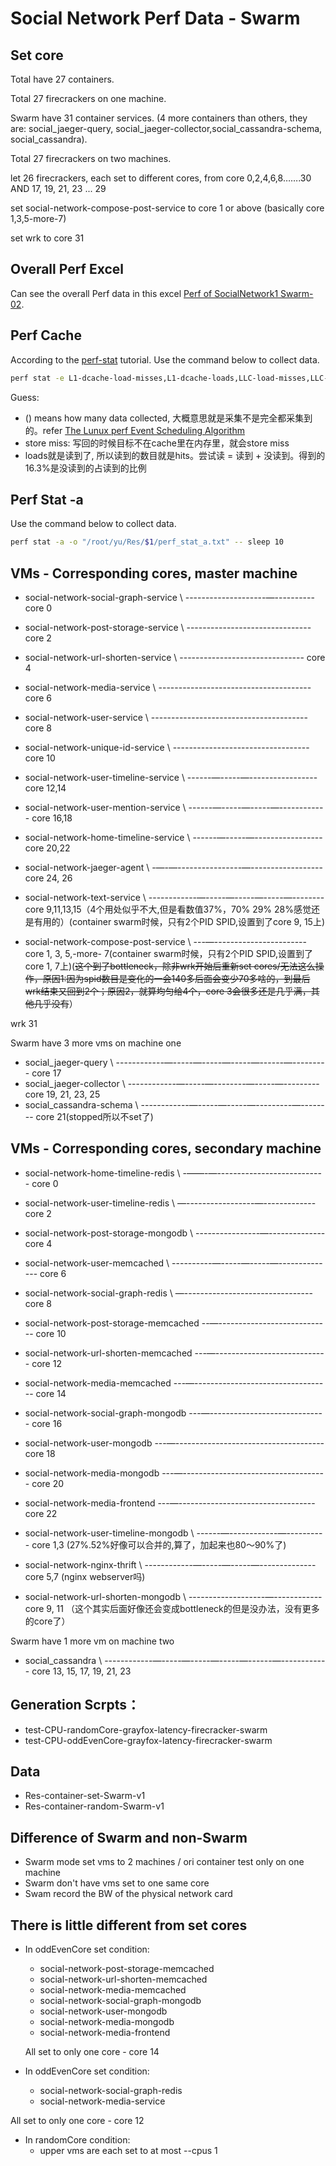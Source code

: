 # Social Network Perf Data - Swarm
## Set core

Total have 27 containers.

Total 27 firecrackers on one machine. 

Swarm have 31 container services. (4 more containers than others, they are: social_jaeger-query, social_jaeger-collector,social_cassandra-schema, social_cassandra).

Total 27 firecrackers on two machines.

let 26 firecrackers, each set to different cores, from core 0,2,4,6,8…….30 AND 17, 19, 21, 23 ... 29

set social-network-compose-post-service to core 1 or above (basically core 1,3,5-more-7)

set wrk to core 31

## Overall Perf Excel
Can see the overall Perf data in this excel [Perf of SocialNetwork1 Swarm-02](https://docs.google.com/spreadsheets/d/1k7GN9RZ_emAuYgQBuORj2ShQz3i6qeSSy3FHQH66wMc/edit#gid=0).

## Perf Cache
According to the [perf-stat](https://man7.org/linux/man-pages/man1/perf-stat.1.html) tutorial. Use the command below to collect data.
```bash
perf stat -e L1-dcache-load-misses,L1-dcache-loads,LLC-load-misses,LLC-loads,LLC-store-misses,LLC-stores,dTLB-load-misses,dTLB-loads,dTLB-store-misses,dTLB-stores,iTLB-load-misses,iTLB-loads -a -o "/root/yu/Res/$1/perf_stat_cache.txt" -- sleep 10
```
Guess: 
- () means how many data collected, 大概意思就是采集不是完全都采集到的。refer [The Lunux perf Event Scheduling Algorithm](https://hadibrais.wordpress.com/2019/09/06/the-linux-perf-event-scheduling-algorithm/)
- store miss: 写回的时候目标不在cache里在内存里，就会store miss
- loads就是读到了, 所以读到的数目就是hits。尝试读 = 读到 + 没读到。得到的16.3%是没读到的占读到的比例

## Perf Stat -a
Use the command below to collect data.
```bash
perf stat -a -o "/root/yu/Res/$1/perf_stat_a.txt" -- sleep 10
```


## VMs - Corresponding cores, master machine
* social-network-social-graph-service \ --------------------—---------- core 0
* social-network-post-storage-service \ ------------------------------- core 2
* social-network-url-shorten-service \ ------------------------------- core 4
* social-network-media-service \ -------------------------------------- core 6
* social-network-user-service \ --------------------------------------- core 8
* social-network-unique-id-service \ ---------------------------------- core 10

* social-network-user-timeline-service \ ------—-----—----------------- core 12,14
* social-network-user-mention-service \ ------—-----—-----—------------ core 16,18
* social-network-home-timeline-service \ ------—-----—----------------- core 20,22
* social-network-jaeger-agent \ -—-—----------------—------------------ core 24, 26 
* social-network-text-service \ ------------—-----—-----—-----—-------- core 9,11,13,15（4个用处似乎不大,但是看数值37%，70% 29% 28%感觉还是有用的）(container swarm时候，只有2个PID SPID,设置到了core 9, 15上)
* social-network-compose-post-service \ ---—----------------------- core 1, 3, 5,-more- 7(container swarm时候，只有2个PID SPID,设置到了core 1, 7上)(~~这个到了bottleneck，除非wrk开始后重新set cores/无法这么操作，原因1:因为spid数目是变化的一会140多后面会变少70多啥的，到最后wrk结束又回到2个；原因2，就算均匀给4个，core 3会很多还是几乎满，其他几乎没有~~）

wrk 31

Swarm have 3 more vms on machine one
* social_jaeger-query \ ------------—-----—-----—-----—------—--------- core 17
* social_jaeger-collector \ ------------—-----—--------—-----—--------- core 19, 21, 23, 25
* social_cassandra-schema \ ------------—-----—-----—---------—-------- core 21(stopped所以不set了)

## VMs - Corresponding cores, secondary machine
* social-network-home-timeline-redis \ -——-—--------------------------- core 0
* social-network-user-timeline-redis \ —-----------------—------------- core 2
* social-network-post-storage-mongodb \ ----------------—-------------- core 4
* social-network-user-memcached \ ----------—-----—-----—-------------- core 6
* social-network-social-graph-redis \ —-------------------------------- core 8
* social-network-post-storage-memcached --—---------------------------- core 10
* social-network-url-shorten-memcached ---—---------------------------- core 12
* social-network-media-memcached ---—---------------------------------- core 14
* social-network-social-graph-mongodb ---—----------------------------- core 16
* social-network-user-mongodb ---—------------------------------------- core 18
* social-network-media-mongodb ---—------------------------------------ core 20
* social-network-media-frontend ---—---------------------------------- core 22

* social-network-user-timeline-mongodb \ ------—------------—---------- core 1,3 (27%.52%好像可以合并的,算了，加起来也80～90%了)
* social-network-nginx-thrift \ ------------—-----—-----—-------------- core 5,7 (nginx webserver吗)
* social-network-url-shorten-mongodb \ -------------------—------------ core 9, 11 （这个其实后面好像还会变成bottleneck的但是没办法，没有更多的core了）

Swarm have 1 more vm on machine two
* social_cassandra \ ------------—-----—-----—-----—------—------------ core 13, 15, 17, 19, 21, 23

## Generation Scrpts：
* test-CPU-randomCore-grayfox-latency-firecracker-swarm
* test-CPU-oddEvenCore-grayfox-latency-firecracker-swarm

## Data
* Res-container-set-Swarm-v1
* Res-container-random-Swarm-v1

## Difference of Swarm and non-Swarm
* Swarm mode set vms to 2 machines / ori container test only on one machine
* Swarm don't have vms set to one same core 
* Swam record the BW of the physical network card 

## There is little different from set cores
- In oddEvenCore set condition:
    - social-network-post-storage-memcached
    - social-network-url-shorten-memcached
    - social-network-media-memcached
    - social-network-social-graph-mongodb
    - social-network-user-mongodb
    - social-network-media-mongodb
    - social-network-media-frontend
    
    All set to only one core - core 14

- In oddEvenCore set condition:
    - social-network-social-graph-redis
    - social-network-media-service

All set to only one core - core 12

- In randomCore condition:
    - upper vms are each set to at most --cpus 1